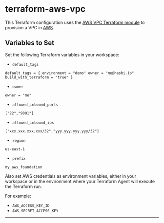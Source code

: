 # terraform-aws-vpc

This Terraform configuration uses the [AWS VPC Terraform module](https://registry.terraform.io/modules/terraform-aws-modules/vpc/aws/latest) to provision a VPC in [AWS](https://aws.amazon.com/).

## Variables to Set

Set the following Terraform variables in your workspace:

* `default_tags`

```
default_tags = { environment = "demo" owner = "me@hashi.io" build_with_terraform = "true" }
```
* `owner`
```
owner = "me"
```
* `allowed_inbound_ports`
```
["22","9001"]
```
* `allowed_inbound_ips`
```
["xxx.xxx.xxx.xxx/32","yyy.yyy.yyy.yyy/32"]
```
* `region`
```
us-east-1
```
* `prefix`
```
my_aws_foundation
```



Also set AWS credentials as environment variables, either in your workspace or in the environment where your Terraform Agent will execute the Terraform run.

For example:

* `AWS_ACCESS_KEY_ID`
* `AWS_SECRET_ACCESS_KEY`

---

